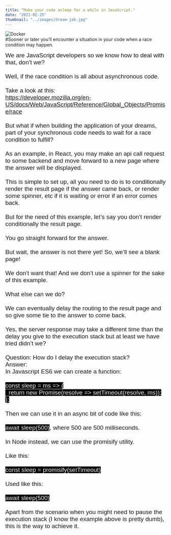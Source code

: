 ```yaml
---
title: “Make your code asleep for a while in JavaScript."
date: "2021-02-25"
thumbnail: "../images/dream-job.jpg"
---
```


![Docker](../images/2021/code8.jpg)
<br>
#Sooner or later you’ll encounter a situation in your code when a race condition may happen.
<br>

<p style='margin:0in;font-size:15px;font-family:"Calibri",sans-serif;'><span style="font-size:19px;">We are JavaScript developers so we know how to deal with that, don&rsquo;t we?</span></p><p style='margin:0in;font-size:15px;font-family:"Calibri",sans-serif;'><span style="font-size:19px;">&nbsp;</span></p>
<p style='margin:0in;font-size:15px;font-family:"Calibri",sans-serif;'><span style="font-size:19px;">Well, if the race condition is all about asynchronous code.&nbsp;</span></p><p style='margin:0in;font-size:15px;font-family:"Calibri",sans-serif;'><span style="font-size:19px;">&nbsp;</span></p>
<p style='margin:0in;font-size:15px;font-family:"Calibri",sans-serif;'><span style="font-size:19px;">Take a look at this:</span></p>
<p style='margin:0in;font-size:15px;font-family:"Calibri",sans-serif;'><span style="font-size:19px;"><a href="https://developer.mozilla.org/en-US/docs/Web/JavaScript/Reference/Global_Objects/Promise/race">https://developer.mozilla.org/en-US/docs/Web/JavaScript/Reference/Global_Objects/Promise/race</a></span></p>
<p style='margin:0in;font-size:15px;font-family:"Calibri",sans-serif;'><span style="font-size:19px;">&nbsp;</span></p>
<p style='margin:0in;font-size:15px;font-family:"Calibri",sans-serif;'><span style="font-size:19px;">But what if when building the application of your dreams, part of your synchronous code needs to wait for a race condition to fulfill?</span></p>
<p style='margin:0in;font-size:15px;font-family:"Calibri",sans-serif;'><span style="font-size:19px;">&nbsp;</span></p>
<p style='margin:0in;font-size:15px;font-family:"Calibri",sans-serif;'><span style="font-size:19px;">As an example, in React, you may make an api call request to some backend and move forward to a new page where the answer will be displayed.&nbsp;</span></p>
<p style='margin:0in;font-size:15px;font-family:"Calibri",sans-serif;'><span style="font-size:19px;">&nbsp;</span></p>
<p style='margin:0in;font-size:15px;font-family:"Calibri",sans-serif;'><span style="font-size:19px;">This is simple to set up, all you need to do is to conditionally render the result page if the answer came back, or render some spinner, etc if it is waiting or error if an error comes back.</span></p>
<p style='margin:0in;font-size:15px;font-family:"Calibri",sans-serif;'><span style="font-size:19px;">&nbsp;</span></p>
<p style='margin:0in;font-size:15px;font-family:"Calibri",sans-serif;'><span style="font-size:19px;">But for the need of this example, let&rsquo;s say you don&rsquo;t render conditionally the result page.&nbsp;</span></p>
<p style='margin:0in;font-size:15px;font-family:"Calibri",sans-serif;'><span style="font-size:19px;">&nbsp;</span></p>
<p style='margin:0in;font-size:15px;font-family:"Calibri",sans-serif;'><span style="font-size:19px;">You go straight forward for the answer.&nbsp;</span></p>
<p style='margin:0in;font-size:15px;font-family:"Calibri",sans-serif;'><span style="font-size:19px;">&nbsp;</span></p>
<p style='margin:0in;font-size:15px;font-family:"Calibri",sans-serif;'><span style="font-size:19px;">But wait, the answer is not there yet! So, we&rsquo;ll see a blank page!</span></p>
<p style='margin:0in;font-size:15px;font-family:"Calibri",sans-serif;'><span style="font-size:19px;">&nbsp;</span></p>
<p style='margin:0in;font-size:15px;font-family:"Calibri",sans-serif;'><span style="font-size:19px;">We don&rsquo;t want that! And we don&rsquo;t use a spinner for the sake of this example.</span></p>
<p style='margin:0in;font-size:15px;font-family:"Calibri",sans-serif;'><span style="font-size:19px;">&nbsp;</span></p>
<p style='margin:0in;font-size:15px;font-family:"Calibri",sans-serif;'><span style="font-size:19px;">What else can we do?</span></p>
<p style='margin:0in;font-size:15px;font-family:"Calibri",sans-serif;'><span style="font-size:19px;">&nbsp;</span></p>
<p style='margin:0in;font-size:15px;font-family:"Calibri",sans-serif;'><span style="font-size:19px;">We can eventually delay the routing to the result page and so give some tie to the answer to come back.&nbsp;</span></p>
<p style='margin:0in;font-size:15px;font-family:"Calibri",sans-serif;'><span style="font-size:19px;">&nbsp;</span></p>
<p style='margin:0in;font-size:15px;font-family:"Calibri",sans-serif;'><span style="font-size:19px;">Yes, the server response may take a different time than the delay you give to the execution stack but at least we have tried didn&rsquo;t we?</span></p>
<p style='margin:0in;font-size:15px;font-family:"Calibri",sans-serif;'><span style="font-size:19px;">&nbsp;</span></p>
<p style='margin:0in;font-size:15px;font-family:"Calibri",sans-serif;'><span style="font-size:19px;">Question: How do I delay the execution stack?</span></p>
<p style='margin:0in;font-size:15px;font-family:"Calibri",sans-serif;'><span style="font-size:19px;">Answer:&nbsp;</span></p>
<p style='margin:0in;font-size:15px;font-family:"Calibri",sans-serif;'><span style="font-size:19px;">In Javascript ES6 we can create a function:&nbsp;</span></p>
<p style='margin:0in;font-size:15px;font-family:"Calibri",sans-serif;'><span style="font-size:19px;">&nbsp;</span></p>
<p style='margin:0in;font-size:15px;font-family:"Calibri",sans-serif;'><span style="font-size: 19px; background-color: rgb(0, 0, 0); color: rgb(239, 239, 239);">const sleep = ms =&gt; {</span></p>
<p style='margin:0in;font-size:15px;font-family:"Calibri",sans-serif;'><span style="color: rgb(239, 239, 239);"><span style="font-size:19px;;background-color: rgb(0, 0, 0);">&nbsp; return new Promise(resolve =&gt; setTimeout(resolve, ms));</span></span></p>
<p style='margin:0in;font-size:15px;font-family:"Calibri",sans-serif;'><span style="font-size: 19px; background-color: rgb(0, 0, 0); color: rgb(239, 239, 239);">};</span></p>
<p style='margin:0in;font-size:15px;font-family:"Calibri",sans-serif;'><span style="font-size:19px;">&nbsp;</span></p>
<p style='margin:0in;font-size:15px;font-family:"Calibri",sans-serif;'><span style="font-size:19px;">Then we can use it in an async bit of code like this:&nbsp;</span></p>
<p style='margin:0in;font-size:15px;font-family:"Calibri",sans-serif;'><span style="font-size:19px;">&nbsp;</span></p>
<p style='margin:0in;font-size:15px;font-family:"Calibri",sans-serif;'><span style="font-size:19px;"><span style="color: rgb(239, 239, 239); background-color: rgb(0, 0, 0);">await sleep(500)</span>, where 500 are 500 milliseconds.&nbsp;</span></p>
<p style='margin:0in;font-size:15px;font-family:"Calibri",sans-serif;'><span style="font-size:19px;">&nbsp;</span></p>
<p style='margin:0in;font-size:15px;font-family:"Calibri",sans-serif;'><span style="font-size:19px;">In Node instead, we can use the promisify utility.&nbsp;</span></p>
<p style='margin:0in;font-size:15px;font-family:"Calibri",sans-serif;'><span style="font-size:19px;">&nbsp;</span></p>
<p style='margin:0in;font-size:15px;font-family:"Calibri",sans-serif;'><span style="font-size:19px;">Like this:&nbsp;</span></p>
<p style='margin:0in;font-size:15px;font-family:"Calibri",sans-serif;'><span style="font-size:19px;">&nbsp;</span></p>
<p style='margin:0in;font-size:15px;font-family:"Calibri",sans-serif;'><span style="font-size: 19px; color: rgb(239, 239, 239); background-color: rgb(0, 0, 0);">const sleep = promisify(setTimeout)</span></p>
<p style='margin:0in;font-size:15px;font-family:"Calibri",sans-serif;'><span style="font-size:19px;">&nbsp;</span></p>
<p style='margin:0in;font-size:15px;font-family:"Calibri",sans-serif;'><span style="font-size:19px;">Used like this:&nbsp;</span></p>
<p style='margin:0in;font-size:15px;font-family:"Calibri",sans-serif;'><span style="font-size:19px;">&nbsp;</span></p>
<p style='margin:0in;font-size:15px;font-family:"Calibri",sans-serif;'><span style="font-size: 19px; color: rgb(239, 239, 239); background-color: rgb(0, 0, 0);">await sleep(500)</span></p>
<p style='margin:0in;font-size:15px;font-family:"Calibri",sans-serif;'><span style="font-size:19px;">&nbsp;</span></p>
<p style='margin:0in;font-size:15px;font-family:"Calibri",sans-serif;'><span style="font-size:19px;">Apart from the scenario when you might need to pause the execution stack (I know the example above is pretty dumb), this is the way to achieve it.&nbsp;</span></p>
